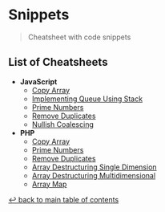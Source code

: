 # Snippets
> Cheatsheet with code snippets

## List of Cheatsheets

* **JavaScript**
    * [Copy Array](js/copy-array.js)
    * [Implementing Queue Using Stack](js/implementing-queue-using-stack.js)
    * [Prime Numbers](js/prime-numbers.js)
    * [Remove Duplicates](js/remove-duplicates.js)
    * [Nullish Coalescing](js/nullish-coalescing.js)
* **PHP**
    * [Copy Array](php/copy-array.php)
    * [Prime Numbers](php/prime-numbers.php)
    * [Remove Duplicates](php/remove-duplicates.php)
    * [Array Destructuring Single Dimension](php/array-destructuring-single-dimension.php)
    * [Array Destructuring Multidimensional](php/array-destructuring-multidimensional.php)
    * [Array Map](php/array-map.php)

[↩ back to main table of contents](../README.md#main-table-of-contents)

